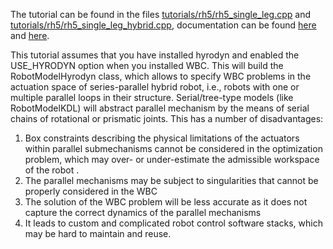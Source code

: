 The tutorial can be found in the files [tutorials/rh5/rh5_single_leg.cpp](https://github.com/ARC-OPT/wbc/blob/master/tutorials/rh5/rh5_single_leg.cpp) and [tutorials/rh5/rh5_single_leg_hybrid.cpp](https://github.com/ARC-OPT/wbc/blob/master/tutorials/rh5/rh5_single_leg_hybrid.cpp), documentation can be found [here](https://arc-opt.github.io/wbc/rh5__single__leg_8cpp.html)  and [here](https://arc-opt.github.io/wbc/rh5__single__leg__hybrid_8cpp.html).

This tutorial assumes that you have installed hyrodyn and enabled the USE_HYRODYN option when you installed WBC. This will build the RobotModelHyrodyn class, which allows to specify WBC problems in the actuation space of series-parallel hybrid robot, i.e., robots with one or multiple parallel loops in their structure. Serial/tree-type models (like RobotModelKDL) will abstract parallel mechanism by the means of serial chains of rotational or prismatic joints. This has a number of disadvantages:
1) Box constraints describing the physical limitations of
the actuators within parallel submechanisms cannot be
considered in the optimization problem, which may
over- or under-estimate the admissible workspace of
the robot .
2) The parallel mechanisms may be subject to singularities that cannot be properly considered in the WBC
3) The solution of the WBC problem will be less accurate
as it does not capture the correct dynamics of the
parallel mechanisms
4) It leads to custom and complicated robot control software stacks, which may be hard to maintain and reuse.
